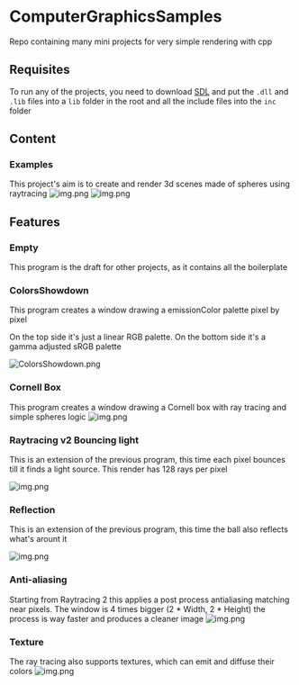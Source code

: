 # ComputerGraphicsSamples

Repo containing many mini projects for very simple rendering with cpp

## Requisites

To run any of the projects, you need to download [SDL](https://www.libsdl.org/download-2.0.php) and put the `.dll`
and `.lib` files into a `lib` folder in the root and all the include files into the `inc` folder

## Content

### Examples

This project's aim is to create and render 3d scenes made of spheres using raytracing
![img.png](./imgs/ExampleScene1.png)
![img.png](./imgs/ExampleScene2.png)

## Features

### Empty

This program is the draft for other projects, as it contains all the boilerplate

### ColorsShowdown

This program creates a window drawing a emissionColor palette pixel by pixel

On the top side it's just a linear RGB palette. On the bottom side it's a gamma adjusted sRGB palette

![ColorsShowdown.png](./imgs/ColorsShowdown.png)

### Cornell Box

This program creates a window drawing a Cornell box with ray tracing and simple spheres logic
![img.png](./imgs/Cornell.png)

### Raytracing v2 Bouncing light

This is an extension of the previous program, this time each pixel bounces till it finds a light source. This render has
128 rays per pixel

![img.png](./imgs/BouncingLight.png)

### Reflection

This is an extension of the previous program, this time the ball also reflects what's arount it

![img.png](./imgs/Reflection.png)

### Anti-aliasing

Starting from Raytracing 2 this applies a post process antialiasing matching near pixels.
The window is 4 times bigger (2 * Width, 2 * Height) the process is way faster and produces a cleaner image
![img.png](./imgs/Antialias.png)

### Texture

The ray tracing also supports textures, which can emit and diffuse their colors
![img.png](./imgs/Texture.png)
